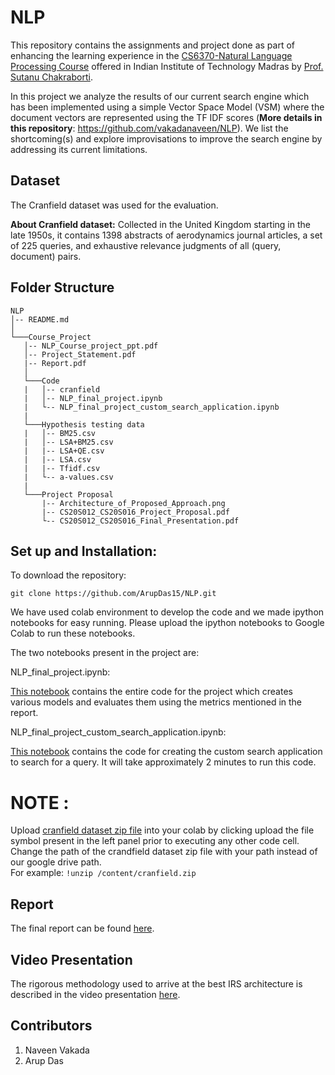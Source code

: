 # NLP
This repository contains the assignments and project done as part of enhancing the learning experience in the [CS6370-Natural Language Processing Course](https://www.cse.iitm.ac.in/course_details.php?arg=MjI=) offered in Indian Institute of Technology Madras by [Prof. Sutanu Chakraborti](https://www.cse.iitm.ac.in/~sutanuc/).

In this project we analyze the results of our current search engine which has been implemented using a simple Vector Space Model (VSM) where the document vectors are represented using the TF IDF scores (**More details in this repository**: https://github.com/vakadanaveen/NLP). We list the shortcoming(s) and explore improvisations to improve the search engine by addressing its current limitations.

## Dataset ##
The Cranfield dataset was used for the evaluation.

**About Cranfield dataset:**
Collected in the United Kingdom starting in the late 1950s, it contains 1398 abstracts of aerodynamics journal articles, a set of 225 queries, and exhaustive relevance judgments of all (query, document) pairs.
## Folder Structure ##
```
NLP
│-- README.md    
│   
└───Course_Project
   │-- NLP_Course_project_ppt.pdf
   │-- Project_Statement.pdf
   |-- Report.pdf
   │
   └───Code
   |   │-- cranfield
   |   │-- NLP_final_project.ipynb
   |   └-- NLP_final_project_custom_search_application.ipynb 
   |  
   └───Hypothesis testing data
   |   │-- BM25.csv
   |   │-- LSA+BM25.csv
   |   |-- LSA+QE.csv
   |   |-- LSA.csv
   |   |-- Tfidf.csv
   |   └-- a-values.csv
   |
   └───Project Proposal
       |-- Architecture_of_Proposed_Approach.png
       |-- CS20S012_CS20S016_Project_Proposal.pdf
       └-- CS20S012_CS20S016_Final_Presentation.pdf
```

## Set up and Installation: ##
To download the repository: 

`git clone https://github.com/ArupDas15/NLP.git`

We have used colab environment to develop the code and we made ipython notebooks for easy running. Please upload the ipython notebooks to Google Colab to run these notebooks.


The two notebooks present in the project are:


NLP_final_project.ipynb: 


[This notebook](https://github.com/ArupDas15/NLP/blob/master/Course_Project/Code/NLP_final_project.ipynb) contains the entire code for the project which creates various models and evaluates them using the metrics mentioned in the report.

NLP_final_project_custom_search_application.ipynb:

[This notebook](https://github.com/ArupDas15/NLP/blob/master/Course_Project/Code/NLP_final_project_custom_search_application.ipynb) contains the code for creating the custom search application to search for a query. It will take approximately 2 minutes to run this code.


# **NOTE** : 

Upload [cranfield dataset zip file](https://github.com/ArupDas15/NLP/tree/master/Course_Project/Code/cranfield) into your colab by clicking upload the file symbol present in the left panel prior to executing any other code cell. Change the path of the crandfield dataset zip file with your path instead of our google drive path.</br>
For example: `!unzip /content/cranfield.zip`

## Report ##
The final report can be found [here](https://github.com/ArupDas15/NLP/blob/master/Course_Project/Report.pdf).

## Video Presentation ##
The rigorous methodology used to arrive at the best IRS architecture is described in the video presentation [here](https://youtu.be/oQJjh6j2D18). 
## Contributors ##
1. Naveen Vakada
2. Arup Das
